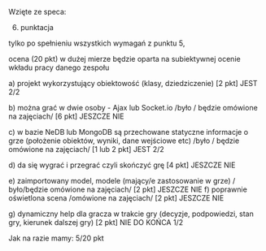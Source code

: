 Wzięte ze speca:

6. punktacja 

tylko po spełnieniu wszystkich wymagań z punktu 5, 

ocena (20 pkt) w dużej mierze będzie oparta na subiektywnej ocenie wkładu pracy danego zespołu

a) projekt wykorzystujący obiektowość (klasy, dziedziczenie) [2 pkt] JEST 2/2

b) można grać w dwie osoby - Ajax lub Socket.io /było / będzie omówione na zajęciach/ [6 pkt] JESZCZE NIE

c) w bazie NeDB lub MongoDB są przechowane statyczne informacje o grze (położenie obiektów, wyniki, dane wejściowe etc) /było / będzie omówione na zajęciach/ [1 lub 2 pkt] JEST 2/2

d) da się wygrać i przegrać czyli skończyć grę [4 pkt] JESZCZE NIE

e) zaimportowany model, modele (mający/e zastosowanie w grze) / było/będzie omówione na zajęciach/ [2 pkt] JESZCZE NIE
f) poprawnie oświetlona scena /omówione na zajęciach/ [2 pkt] JESZCZE NIE

g) dynamiczny help dla gracza w trakcie gry (decyzje, podpowiedzi, stan gry, kierunek dalszej gry) [2 pkt] NIE DO KOŃCA 1/2

Jak na razie mamy: 5/20 pkt
